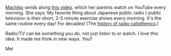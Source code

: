 [Machiko](https://twitter.com/machikoyasuda) sends along [this video](https://www.youtube.com/watch?v=xS92XkVKM0Q), which her parents watch on YouTube every morning. She says:
My favorite thing about Japanese public radio / public television is their short, 2-5 minute exercise shows every morning. It's the same routine every day! For decades! (The [history of radio calisthenics](http://en.wikipedia.org/wiki/Radio_calisthenics).)

Radio/TV can be something you *do*, not just listen to or watch.
I love this idea. It made me think in new ways. You?

Mel
